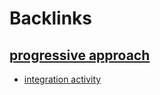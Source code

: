 
# Backlinks
## [progressive approach](<progressive approach.md>)
- [integration activity](<integration activity.md>)

